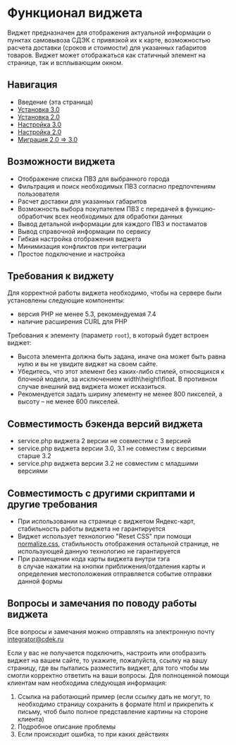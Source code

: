 # Функционал виджета
Виджет предназначен для отображения актуальной информации о пунктах самовывоза СДЭК с привязкой их к карте, возможностью расчета доставки (сроков и стоимости) для указанных габаритов товаров. Виджет может отображаться как статичный элемент на странице, так и всплывающим окном.

## Навигация
- Введение (эта страница)
- [Установка 3.0](INSTALL_3.md)
- [Установка 2.0](INSTALL_2.md)
- [Настройка 3.0](SETUP_3.md)
- [Настройка 2.0](SETUP_2.md)
- [Миграция 2.0 => 3.0](MIGRATION_2_3.md)

## Возможности виджета
 - Отображение списка ПВЗ для выбранного города
 - Фильтрация и поиск необходимых ПВЗ согласно предпочтениям пользователя
 - Расчет доставки для указанных габаритов
 - Возможность выбора покупателем ПВЗ с передачей в функцию-обработчик всех необходимых для обработки данных
 - Вывод детальной информации для каждого ПВЗ и постаматов
 - Вывод справочной информации по сервису
 - Гибкая настройка отображения виджета
 - Минимизация конфликтов при интеграции
 - Простое подключение и настройка

## Требования к виджету
Для корректной работы виджета необходимо, чтобы на сервере были установлены следующие компоненты:
 - версия PHP не менее 5.3, рекомендуемая 7.4
 - наличие расширения CURL для PHP

Требования к элементу (параметр `root`), в который будет встроен виджет:
 - Высота элемента должна быть задана, иначе она может быть равна нулю и вы не увидите виджет на своем сайте.
 - Убедитесь, что этот элемент без каких-либо стилей, относящихся к блочной модели, за исключением width\height\float. В противном случае внешний вид виджета может исказиться.
 - Рекомендуется задать ширину элементу не менее 800 пикселей, а высоту – не менее 600 пикселей.

## Совместимость бэкенда версий виджета
- service.php виджета 2 версии не совместим с 3 версией
- service.php виджета версии 3.0, 3.1 не совместим с версиями старше 3.2
- service.php виджета версии 3.2 не совместим с младшими версиями

## Совместимость с другими скриптами и другие требования
 - При использовании на странице с виджетом Яндекс-карт, стабильность работы виджета не гарантируется
 - Виджет использует технологию "Reset CSS" при помощи [normalize.css](https://necolas.github.io/normalize.css/), стабильность отображения остальной странице, не использующей данную технологию не гарантируется
- При размещении кода карты виджета внутри тэга <form> в случае нажатии на кнопки приближения/отдаления карты и определения местоположения отправляется событие отправки данной формы

## Вопросы и замечания по поводу работы виджета
Все вопросы и замечания можно отправлять на электронную почту integrator@cdek.ru

Если у вас не получается подключить, настроить или отобразить виджет на вашем сайте, то укажите, пожалуйста, ссылку на вашу страницу, где вы пытались разместить виджет, для того чтобы мы смогли корректно ответить на ваши вопросы.
Для полноценной помощи клиентам нам необходима следующая информация:
1. Ссылка на работающий пример (если ссылку дать не могут, то необходимо страницу сохранить в формате html и прикрепить к письму, чтоб было полное представление картины на стороне клиента)
2. Подробное описание проблемы
3. Если происходит ошибка, то при каких действиях
